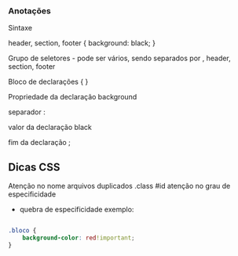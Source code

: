 ### Anotações ### 

Sintaxe 


header, section, footer {
                            background: black; 
}

Grupo de seletores - pode ser vários, sendo separados por , 
header, section, footer 


 Bloco de declarações
 {  }


Propriedade da declaração
background


 separador 
 : 

 
valor da declaração
 black



  fim da declaração
  ;


## Dicas CSS

Atenção no nome 
arquivos duplicados
.class
#id 
atenção no grau de especificidade 


* quebra de especificidade 
        exemplo: 

````css        

.bloco {
    background-color: red!important;
} 
```` 
